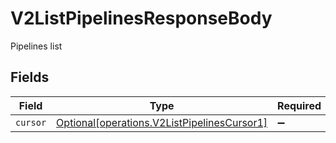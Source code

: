 # V2ListPipelinesResponseBody

Pipelines list


## Fields

| Field                                                                                            | Type                                                                                             | Required                                                                                         | Description                                                                                      |
| ------------------------------------------------------------------------------------------------ | ------------------------------------------------------------------------------------------------ | ------------------------------------------------------------------------------------------------ | ------------------------------------------------------------------------------------------------ |
| `cursor`                                                                                         | [Optional[operations.V2ListPipelinesCursor1]](../../models/operations/v2listpipelinescursor1.md) | :heavy_minus_sign:                                                                               | N/A                                                                                              |